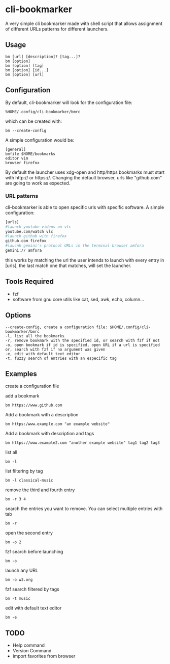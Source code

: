 # cli-bookmarker
A very simple cli bookmarker made with shell script that allows
assignment of different URLs patterns for different launchers.

## Usage
```
bm [url] [description]? [tag...]?
bm [option]
bm [option] [tag]
bm [option] [id...]
bm [option] [url]
```

## Configuration

By default, cli-bookmarker will look for the configuration file:
```
%HOME/.config/cli-bookmarker/bmrc
```

 which can be created with:
```
bm --create-config
```

A simple configuration would be:
```
[general]
bmfile $HOME/bookmarks
editor vim
browser firefox
```

By default the launcher uses xdg-open and http/https bookmarks must start with http:// or https://. Changing the default browser, urls like "github.com" are going to work as expected.

### URL patterns

cli-bookmarker is able to open specific urls with specific software.
A simple configuration:
```bash
[urls]
#launch youtube videos on vlc
youtube.com/watch vlc 
#launch github with firefox
github.com firefox
#laucnh gemini's protocol URLs in the terminal browser amfora
gemini:// amfora
```
this works by matching the url the user intends to launch with every
entry in \[urls\], the last match one that matches, will set the launcher.



## Tools Required
* fzf
* software from gnu core utils like cat, sed, awk, echo, column...

## Options
```
--create-config, create a configuration file: $HOME/.config/cli-bookmarker/bmrc
-l, list all the bookmarks
-r, remove bookmark with the specified id, or search with fzf if not
-o, open bookmark if id is specified, open URL if a url is specified or, search with fzf if no argument was given
-e, edit with default text editor
-t, fuzzy search of entries with an especific tag
```

## Examples

create a configuration file


add a bookmark
```
bm https://www.github.com
```

Add a bookmark with a description
```
bm https:/www.example.com "an example website"
```

Add a bookmark with description and tags
```
bm https://www.example2.com "another example website" tag1 tag2 tag3
```

list all
```
bm -l
```

list filtering by tag
```
bm -l classical-music
```

remove the third and fourth entry
```
bm -r 3 4
```

search the entries you want to remove. You can select multiple entries with tab
```
bm -r
```

open the second entry
```
bm -o 2
```

fzf search before launching
```
bm -o
```

launch any URL
```
bm -o w3.org
```

fzf search filtered by tags
```
bm -t music
```

edit with default text editor
```
bm -e
```

## TODO

* Help command
* Version Command
* import favorites from browser